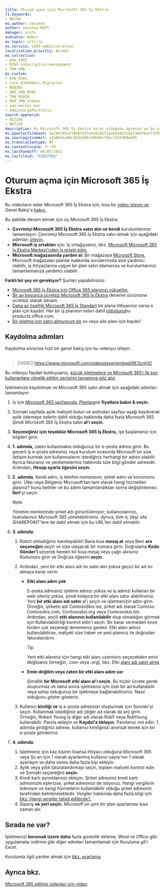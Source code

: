 ```yaml
---
title: Oturum açma için Microsoft 365 İş Ekstra
f1.keywords:
- NOCSH
ms.author: cmcatee
author: cmcatee-MSFT
manager: scotv
audience: Admin
ms.topic: article
ms.service: o365-administration
localization_priority: Normal
ms.collection:
- Adm_O365
- M365-subscription-management
- TRN_SMB
ms.custom:
- Adm_O365
- Core_O365Admin_Migration
- MSB365
- OKR_SMB_M365
- TRN_M365B
- OKR_SMB_Videos
- seo-marvel-mar
- AdminSurgePortfolio
search.appverid:
- BCS160
- MET150
description: Bu Microsoft 365 İş Ekstra neler olduğunu öğrenin ve bu oturuma kaydolma konusunda adım adım Microsoft 365 İş Ekstra.
ms.openlocfilehash: 5a294f85aff688f247e918c82f22e6b445219e130878a472399a42cd2cd3e49d
ms.sourcegitcommit: a1b66e1e80c25d14d67a9b46c79ec7245d88e045
ms.translationtype: MT
ms.contentlocale: tr-TR
ms.lasthandoff: 08/05/2021
ms.locfileid: "53837565"
---
```

# <a name="sign-up-for-microsoft-365-business-premium"></a>Oturum açma için Microsoft 365 İş Ekstra

Bu videoların neler Microsoft 365 İş Ekstra için, kısa bir [video izleyin ve](../business-video/what-is-microsoft-365.md) Genel Bakış'a [bakın.](microsoft-365-business-overview.md)

Bu şekilde devam etmek için üç Microsoft 365 İş Ekstra:
- **Çevrimiçi Microsoft 365 İş Ekstra satın alın ve kendi** kurulumlarınızı tamamlayın: Çevrimiçi Microsoft 365 İş Ekstra satın almak için aşağıdaki adımları [izleyin.](#sign-up-steps)
- **Microsoft iş ortakları** için: İş ortağıysanız, bkz. [Microsoft Microsoft 365 İş Ekstra Merkezi'nden iş ortağı edin.](get-microsoft-365-business.md)
- **Microsoft mağazasında yardım al:** Bir mağazaya [Microsoft Store.](https://go.microsoft.com/fwlink/?linkid=2109652) Microsoft mağazaları planlar hakkında sorularınızda size yardımcı olabilir, iş ihtiyaçlarına uygun bir plan satın alamanıza ve kurulumlarınızı tamamlamanıza yardımcı olabilir.

**Farklı bir şey mi gerekiyor?** Şunları yapabilirsiniz:
- [Microsoft 365 İş Ekstra için Office 365 planınızı yükseltin.](migrate-to-microsoft-365-business.md)
- [Bir ay boyunca ücretsiz Microsoft 365 İş Ekstra](https://go.microsoft.com/fwlink/p/?linkid=2102309) deneme sürümüne ücretsiz olarak devam.
- [Daha az özelliği Microsoft 365 İş Standart](https://go.microsoft.com/fwlink/p/?LinkID=510935) bir plana ihtiyacınız varsa o plan için kaydol. Her bir iş planının neleri dahil [olduğunu](https://go.microsoft.com/fwlink/?linkid=2109397)bu products.office.com.
- [Bir işletme için satın almıyorum bir](https://go.microsoft.com/fwlink/?linkid=2109398) ev veya aile planı için kaydol' 

## <a name="sign-up-steps"></a>Kaydolma adımları

Kaydolma sürecine hızlı bir genel bakış için bu videoyu izleyin.<br><br>

> [!VIDEO https://www.microsoft.com/videoplayer/embed/RE3znhX] 

Bu videoyu faydalı bulduysanız, [küçük işletmelere ve Microsoft 365’i ilk kez kullananlara yönelik eğitim serisinin tamamına göz atın](https://support.microsoft.com/office/6ab4bbcd-79cf-4000-a0bd-d42ce4d12816).

İşletmenize kaydolmak ve Microsoft 365 satın almak için aşağıdaki adımları tamamlayın:

1. İş için [Microsoft 365 sayfasında, Planlara](https://go.microsoft.com/fwlink/?linkid=2109654)ve **fiyatlara bakın & seçin.** 
2. Sonraki sayfada aylık maliyeti bulun ve ardından sayfayı aşağı kaydırarak aylık ödemeye nelerin dahil olduğu hakkında daha fazla Microsoft 365. Şimdi Microsoft 365 İş Ekstra satın **al'ı seçin.**
3. **Seçeneğiniz için teşekkür Microsoft 365 İş Ekstra,** işe başlamanız için bilgileri girin.
4. **1. adımda,** zaten kullanmakta olduğunuz bir e-posta adresi girin. Bu geçerli iş e-posta adresiniz veya kurulum sırasında Microsoft'un size iletişim kurmak için kullanmalarını istediğiniz herhangi bir adres olabilir. Ayrıca faturanız ve yenilemeleriniz hakkında size bilgi gönder adresidir. Ardından, **Hesap ayarla öğesini seçin.**
5. **2. adımda**, kendi adını, iş telefon numarasını, şirket adını ve konumunu girin. Ülke veya Bölgeniz Microsoft'tan tam olarak hangi hizmetleri alasınız? bunu belirler ve bu adımı tamamlandıktan sonra değiştirilemez. **İleri**'yi seçin.
    > [!NOTE]
    > Yönetim merkezinde şirket adı görüntüleniyor; kullanıcılarınızı, lisanslarınızı Microsoft 365 yönetebilirsiniz. Ayrıca, tüm iç (dış) site SHAREPOINT'lere de dahil etmek için bu URL'leri dahil etmektir.
6. **3. adımda**:

    1. Robot olmadığınız kanıtlayabilir! Bana kısa **mesaj at** veya Beni **ara seçeneğini** seçin ve size ulaşacak bir numara girin. Doğrulama **Kodu Gönder'i** seçerek hemen bir kısa mesaj veya çağrı alırsınız. Kodunuzu girin ve Doğrula öğesini **seçin.**
    2. Ardından, yeni bir etki alanı adı mı satın alın yoksa geçici bir ad mı almaya karar verin:

        - **Etki alanı adım yok** 
        
            E-posta adresiniz işletme adınızı yoksa ve iş adınızı kullanan bir web siteniz yoksa, şimdi kolayca bir etki alanı satın alabilirsiniz. Yeni **bir etki alanı adı satın** al'ı seçin ve işletmenizin adını girin. Örneğin, şirketin adı *ContosoSkis* ise, şirket adı olarak Contoso Contosokis.com, Contososkis.org veya Contososkis.biz. Ardından, seçili **etki alanının kullanılabilir** olup olmadığını görmek için Kullanılabilirliği kontrol edin'i seçin. Bir karar vermeden önce birden çok seçeneği denemeniz gerekir. Etki alanı adınız kullanılabilirse, maliyeti size haber ve yeni planınız ile doğrudan faturalandırın. 
       
            > [!TIP]
            > Yeni etki alanınız için hangi etki alanı uzantısını seçecekden emin değilsanız (örneğin, .com veya .org), bkz. Etki [alanı adı satın alma](../admin/get-help-with-domains/buy-a-domain-name.md)
        
        - **Emin değilim veya zaten bir etki alanı adım var** 
        
             Şimdilik **bir Microsoft etki alanı al'ı seçin.** Bu hiçbir ücrete gerek oluşturmaz ve daha sonra işletmeniz için özel bir ad kullanabilir veya sahip olduğunuz bir işletmeye bağlanabilirsiniz. Nasıl olduğunu göster gösteriz.

    3. Kullanıcı **kimliği ve** iş e-posta adresinizi oluşturmak için Sonraki'yi seçin. Kullanmak istediğiniz adı (diğer ad olarak da an) girin. Örneğin, Robert Young iş diğer adı olarak RobY veya RobYoung kullanabilir. Parola ekleyin ve **Kaydol'a tıklayın.** Parolanızı not edin. 1. adımda girdiğiniz adrese, kullanıcı kimliğinizi anımsat etmek için bir e-posta göndeririz.
7. **4. adımda**: 

    1. İşletmeniz için kaç kişinin lisansa ihtiyacı olduğuna Microsoft 365  veya Şu an için 1 olarak ayarlanmış kullanıcı sayısı'nın 1 olarak ayarlayın ve daha sonra daha fazla kişi ekleyin. 
    2. Aylık veya yıllık faturalandırmayı seçin, toplam maliyeti kontrol edin ve Sonraki seçeneğini **seçin.** 
    3. Kredi kartı ayrıntılarınızı ekleyin. Şirket adresiniz kredi kartı adresinizle eşlerizse, şirket adresinizi de istiyoruz. Hangi vergilerin ödeniyor ve hangi hizmetlerin kullanılabilir olduğu şirket adresiniz tarafından belirlenmektedir. Vergiler hakkında daha fazla bilgi için [bkz. Hangi vergiler tahsil edilecek?.](../commerce/billing-and-payments/tax-information.md)
    4. Sipariş **ve yeri seçin.** Microsoft'un yeni bir plan ayarlaması kısa zaman alır.

## <a name="whats-next"></a>Sırada ne var?

İşletmenizi **korumak üzere daha** fazla güvenlik ekleme, Word ve Office gibi uygulamalar indirme gibi diğer adımları tamamlamak için Kuruluma git'i Excel.

Kurulumla ilgili yardım almak için [bkz. ayarlama](set-up.md).

## <a name="see-also"></a>Ayrıca bkz.

[Microsoft 365 eğitimi videoları için video](../business-video/index.yml)